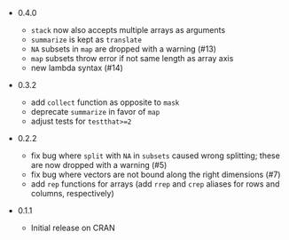 * 0.4.0
  * `stack` now also accepts multiple arrays as arguments
  * `summarize` is kept as `translate`
  * `NA` subsets in `map` are dropped with a warning (#13)
  * `map` subsets throw error if not same length as array axis
  * new lambda syntax (#14)

* 0.3.2
  * add `collect` function as opposite to `mask`
  * deprecate `summarize` in favor of `map`
  * adjust tests for `testthat>=2`

* 0.2.2
  * fix bug where `split` with `NA` in `subsets` caused wrong splitting; these
    are now dropped with a warning (#5)
  * fix bug where vectors are not bound along the right dimensions (#7)
  * add `rep` functions for arrays (add `rrep` and `crep` aliases for rows and
    columns, respectively)

* 0.1.1
  * Initial release on CRAN

